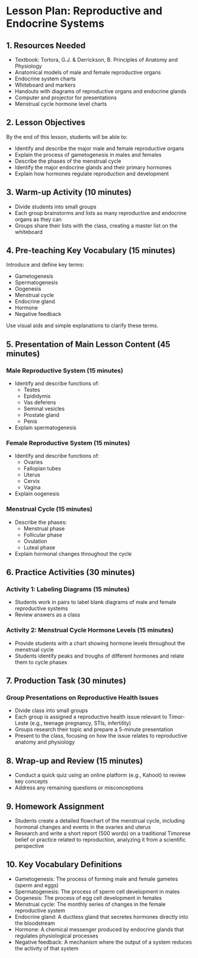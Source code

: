 # Lesson Plan: Reproductive and Endocrine Systems

## 1. Resources Needed

- Textbook: Tortora, G.J. & Derrickson, B. Principles of Anatomy and Physiology
- Anatomical models of male and female reproductive organs
- Endocrine system charts
- Whiteboard and markers
- Handouts with diagrams of reproductive organs and endocrine glands
- Computer and projector for presentations
- Menstrual cycle hormone level charts

## 2. Lesson Objectives

By the end of this lesson, students will be able to:
- Identify and describe the major male and female reproductive organs
- Explain the process of gametogenesis in males and females
- Describe the phases of the menstrual cycle
- Identify the major endocrine glands and their primary hormones
- Explain how hormones regulate reproduction and development

## 3. Warm-up Activity (10 minutes)

- Divide students into small groups
- Each group brainstorms and lists as many reproductive and endocrine organs as they can
- Groups share their lists with the class, creating a master list on the whiteboard

## 4. Pre-teaching Key Vocabulary (15 minutes)

Introduce and define key terms:
- Gametogenesis
- Spermatogenesis
- Oogenesis
- Menstrual cycle
- Endocrine gland
- Hormone
- Negative feedback

Use visual aids and simple explanations to clarify these terms.

## 5. Presentation of Main Lesson Content (45 minutes)

### Male Reproductive System (15 minutes)
- Identify and describe functions of:
  - Testes
  - Epididymis
  - Vas deferens
  - Seminal vesicles
  - Prostate gland
  - Penis
- Explain spermatogenesis

### Female Reproductive System (15 minutes)
- Identify and describe functions of:
  - Ovaries
  - Fallopian tubes
  - Uterus
  - Cervix
  - Vagina
- Explain oogenesis

### Menstrual Cycle (15 minutes)
- Describe the phases:
  - Menstrual phase
  - Follicular phase
  - Ovulation
  - Luteal phase
- Explain hormonal changes throughout the cycle

## 6. Practice Activities (30 minutes)

### Activity 1: Labeling Diagrams (15 minutes)
- Students work in pairs to label blank diagrams of male and female reproductive systems
- Review answers as a class

### Activity 2: Menstrual Cycle Hormone Levels (15 minutes)
- Provide students with a chart showing hormone levels throughout the menstrual cycle
- Students identify peaks and troughs of different hormones and relate them to cycle phases

## 7. Production Task (30 minutes)

### Group Presentations on Reproductive Health Issues
- Divide class into small groups
- Each group is assigned a reproductive health issue relevant to Timor-Leste (e.g., teenage pregnancy, STIs, infertility)
- Groups research their topic and prepare a 5-minute presentation
- Present to the class, focusing on how the issue relates to reproductive anatomy and physiology

## 8. Wrap-up and Review (15 minutes)

- Conduct a quick quiz using an online platform (e.g., Kahoot) to review key concepts
- Address any remaining questions or misconceptions

## 9. Homework Assignment

- Students create a detailed flowchart of the menstrual cycle, including hormonal changes and events in the ovaries and uterus
- Research and write a short report (500 words) on a traditional Timorese belief or practice related to reproduction, analyzing it from a scientific perspective

## 10. Key Vocabulary Definitions

- Gametogenesis: The process of forming male and female gametes (sperm and eggs)
- Spermatogenesis: The process of sperm cell development in males
- Oogenesis: The process of egg cell development in females
- Menstrual cycle: The monthly series of changes in the female reproductive system
- Endocrine gland: A ductless gland that secretes hormones directly into the bloodstream
- Hormone: A chemical messenger produced by endocrine glands that regulates physiological processes
- Negative feedback: A mechanism where the output of a system reduces the activity of that system